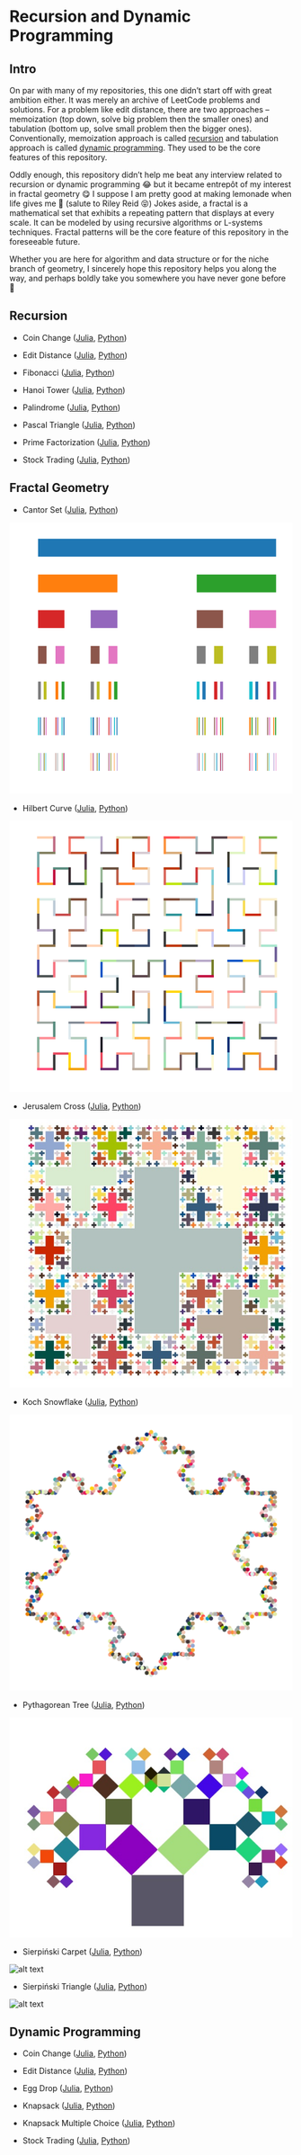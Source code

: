 # Recursion and Dynamic Programming

## Intro

On par with many of my repositories, this one didn’t start off with great ambition either. It was merely an archive of LeetCode problems and solutions. For a problem like edit distance, there are two approaches – memoization (top down, solve big problem then the smaller ones) and tabulation (bottom up, solve small problem then the bigger ones). Conventionally, memoization approach is called <a href=https://runestone.academy/runestone/books/published/pythonds/Recursion/WhatIsRecursion.html>recursion</a> and tabulation approach is called <a href=https://runestone.academy/runestone/books/published/pythonds/Recursion/DynamicProgramming.html>dynamic programming</a>. They used to be the core features of this repository.

Oddly enough, this repository didn’t help me beat any interview related to recursion or dynamic programming :joy: but it became entrepôt of my interest in fractal geometry :yum: I suppose I am pretty good at making lemonade when life gives me :lemon: (salute to Riley Reid :stuck_out_tongue_closed_eyes:) Jokes aside, a fractal is a mathematical set that exhibits a repeating pattern that displays at every scale. It can be modeled by using recursive algorithms or L-systems techniques. Fractal patterns will be the core feature of this repository in the foreseeable future.

Whether you are here for algorithm and data structure or for the niche branch of geometry, I sincerely hope this repository helps you along the way, and perhaps boldly take you somewhere you have never gone before :vulcan_salute:

## Recursion

* Coin Change (<a href=https://github.com/je-suis-tm/recursion-and-dynamic-programming/blob/master/coin%20change%20recursion.jl>Julia</a>, <a href=https://github.com/je-suis-tm/recursion-and-dynamic-programming/blob/master/coin%20change%20recursion.py>Python</a>)

* Edit Distance (<a href=https://github.com/je-suis-tm/recursion-and-dynamic-programming/blob/master/edit%20distance%20recursion.jl>Julia</a>, <a href=https://github.com/je-suis-tm/recursion-and-dynamic-programming/blob/master/edit%20distance%20recursion.py>Python</a>)

* Fibonacci (<a href=https://github.com/je-suis-tm/recursion-and-dynamic-programming/blob/master/fibonacci%20with%20memoization.jl>Julia</a>, <a href=https://github.com/je-suis-tm/recursion-and-dynamic-programming/blob/master/fibonacci%20with%20memoization.py>Python</a>)

* Hanoi Tower (<a href=https://github.com/je-suis-tm/recursion-and-dynamic-programming/blob/master/hanoi%20tower.jl>Julia</a>, <a href=https://github.com/je-suis-tm/recursion-and-dynamic-programming/blob/master/hanoi%20tower.py>Python</a>)

* Palindrome (<a href=https://github.com/je-suis-tm/recursion-and-dynamic-programming/blob/master/palindrome%20checker%204%20methods.jl>Julia</a>, <a href=https://github.com/je-suis-tm/recursion-and-dynamic-programming/blob/master/palindrome%20checker%204%20methods.py>Python</a>)

* Pascal Triangle (<a href=https://github.com/je-suis-tm/recursion-and-dynamic-programming/blob/master/pascal%20triangle%20with%20memoization.jl>Julia</a>, <a href=https://github.com/je-suis-tm/recursion-and-dynamic-programming/blob/master/pascal%20triangle%20with%20memoization.py>Python</a>)

* Prime Factorization (<a href=https://github.com/je-suis-tm/recursion-and-dynamic-programming/blob/master/factorization.jl>Julia</a>, <a href=https://github.com/je-suis-tm/recursion-and-dynamic-programming/blob/master/factorization.py>Python</a>)

* Stock Trading (<a href=https://github.com/je-suis-tm/recursion-and-dynamic-programming/blob/master/stock%20trading%20recursion.jl>Julia</a>, <a href=https://github.com/je-suis-tm/recursion-and-dynamic-programming/blob/master/stock%20trading%20recursion.py>Python</a>)

## Fractal Geometry

* Cantor Set (<a href=https://github.com/je-suis-tm/recursion-and-dynamic-programming/blob/master/cantor%20set.jl>Julia</a>, <a href=https://github.com/je-suis-tm/recursion-and-dynamic-programming/blob/master/cantor%20set.py>Python</a>)

![alt text](https://github.com/je-suis-tm/recursion-and-dynamic-programming/blob/master/preview/cantor%20set.png)

* Hilbert Curve (<a href=https://github.com/je-suis-tm/recursion-and-dynamic-programming/blob/master/hilbert%20curve.jl>Julia</a>, <a href=https://github.com/je-suis-tm/recursion-and-dynamic-programming/blob/master/hilbert%20curve.py>Python</a>)

![alt text](https://github.com/je-suis-tm/recursion-and-dynamic-programming/blob/master/preview/hilbert%20curve.png)

* Jerusalem Cross (<a href=https://github.com/je-suis-tm/recursion-and-dynamic-programming/blob/master/jerusalem%20cross.jl>Julia</a>, <a href=https://github.com/je-suis-tm/recursion-and-dynamic-programming/blob/master/jerusalem%20cross.py>Python</a>)

![alt text](https://github.com/je-suis-tm/recursion-and-dynamic-programming/blob/master/preview/jerusalem%20cross.png)

* Koch Snowflake (<a href=https://github.com/je-suis-tm/recursion-and-dynamic-programming/blob/master/koch%20snowflake.jl>Julia</a>, <a href=https://github.com/je-suis-tm/recursion-and-dynamic-programming/blob/master/koch%20snowflake.py>Python</a>)

![alt text](https://github.com/je-suis-tm/recursion-and-dynamic-programming/blob/master/preview/koch%20snowflake.png)

* Pythagorean Tree (<a href=https://github.com/je-suis-tm/recursion-and-dynamic-programming/blob/master/pythagorean%20tree.jl>Julia</a>, <a href=https://github.com/je-suis-tm/recursion-and-dynamic-programming/blob/master/pythagorean%20tree.py>Python</a>)

![alt text](https://github.com/je-suis-tm/recursion-and-dynamic-programming/blob/master/preview/pythagorean%20tree.png)

* Sierpiński Carpet (<a href=https://github.com/je-suis-tm/recursion-and-dynamic-programming/blob/master/sierpi%C5%84ski%20carpet.jl>Julia</a>, <a href=https://github.com/je-suis-tm/recursion-and-dynamic-programming/blob/master/sierpi%C5%84ski%20carpet.py>Python</a>)

![alt text](https://github.com/je-suis-tm/recursion-and-dynamic-programming/blob/master/preview/sierpi%C5%84ski%20carpet.png)

* Sierpiński Triangle (<a href=https://github.com/je-suis-tm/recursion-and-dynamic-programming/blob/master/sierpi%C5%84ski%20triangle.jl>Julia</a>, <a href=https://github.com/je-suis-tm/recursion-and-dynamic-programming/blob/master/sierpi%C5%84ski%20triangle.py>Python</a>)

![alt text](https://github.com/je-suis-tm/recursion-and-dynamic-programming/blob/master/preview/sierpi%C5%84ski%20triangle.png)

## Dynamic Programming

* Coin Change (<a href=https://github.com/je-suis-tm/recursion-and-dynamic-programming/blob/master/coin%20change%20dynamic%20programming.jl>Julia</a>, <a href=https://github.com/je-suis-tm/recursion-and-dynamic-programming/blob/master/coin%20change%20dynamic%20programming.py>Python</a>)

* Edit Distance (<a href=https://github.com/je-suis-tm/recursion-and-dynamic-programming/blob/master/edit%20distance%20dynamic%20programming.jl>Julia</a>, <a href=https://github.com/je-suis-tm/recursion-and-dynamic-programming/blob/master/edit%20distance%20dynamic%20programming.py>Python</a>)

* Egg Drop (<a href=https://github.com/je-suis-tm/recursion-and-dynamic-programming/blob/master/egg%20drop%20dynamic%20programming.jl>Julia</a>, <a href=https://github.com/je-suis-tm/recursion-and-dynamic-programming/blob/master/egg%20drop%20dynamic%20programming.py>Python</a>)

* Knapsack (<a href=https://github.com/je-suis-tm/recursion-and-dynamic-programming/blob/master/knapsack.jl>Julia</a>, <a href=https://github.com/je-suis-tm/recursion-and-dynamic-programming/blob/master/knapsack.py>Python</a>)

* Knapsack Multiple Choice (<a href=https://github.com/je-suis-tm/recursion-and-dynamic-programming/blob/master/knapsack%20multiple%20choice.jl>Julia</a>, <a href=https://github.com/je-suis-tm/recursion-and-dynamic-programming/blob/master/knapsack%20multiple%20choice.py>Python</a>)

* Stock Trading (<a href=https://github.com/je-suis-tm/recursion-and-dynamic-programming/blob/master/stock%20trading%20dynamic%20programming.jl>Julia</a>, <a href=https://github.com/je-suis-tm/recursion-and-dynamic-programming/blob/master/stock%20trading%20dynamic%20programming.py>Python</a>)



